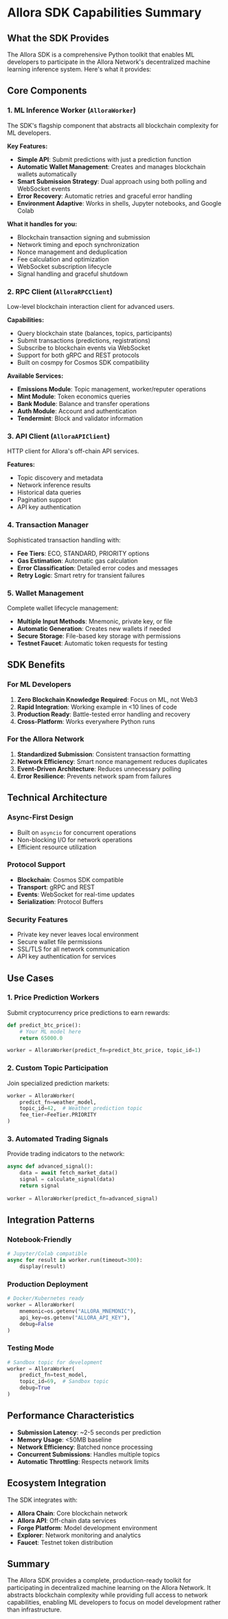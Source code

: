 # Allora SDK Capabilities Summary

## What the SDK Provides

The Allora SDK is a comprehensive Python toolkit that enables ML developers to participate in the Allora Network's decentralized machine learning inference system. Here's what it provides:

## Core Components

### 1. **ML Inference Worker (`AlloraWorker`)**
The SDK's flagship component that abstracts all blockchain complexity for ML developers.

**Key Features:**
- **Simple API**: Submit predictions with just a prediction function
- **Automatic Wallet Management**: Creates and manages blockchain wallets automatically
- **Smart Submission Strategy**: Dual approach using both polling and WebSocket events
- **Error Recovery**: Automatic retries and graceful error handling
- **Environment Adaptive**: Works in shells, Jupyter notebooks, and Google Colab

**What it handles for you:**
- Blockchain transaction signing and submission
- Network timing and epoch synchronization
- Nonce management and deduplication
- Fee calculation and optimization
- WebSocket subscription lifecycle
- Signal handling and graceful shutdown

### 2. **RPC Client (`AlloraRPCClient`)**
Low-level blockchain interaction client for advanced users.

**Capabilities:**
- Query blockchain state (balances, topics, participants)
- Submit transactions (predictions, registrations)
- Subscribe to blockchain events via WebSocket
- Support for both gRPC and REST protocols
- Built on cosmpy for Cosmos SDK compatibility

**Available Services:**
- **Emissions Module**: Topic management, worker/reputer operations
- **Mint Module**: Token economics queries
- **Bank Module**: Balance and transfer operations
- **Auth Module**: Account and authentication
- **Tendermint**: Block and validator information

### 3. **API Client (`AlloraAPIClient`)**
HTTP client for Allora's off-chain API services.

**Features:**
- Topic discovery and metadata
- Network inference results
- Historical data queries
- Pagination support
- API key authentication

### 4. **Transaction Manager**
Sophisticated transaction handling with:
- **Fee Tiers**: ECO, STANDARD, PRIORITY options
- **Gas Estimation**: Automatic gas calculation
- **Error Classification**: Detailed error codes and messages
- **Retry Logic**: Smart retry for transient failures

### 5. **Wallet Management**
Complete wallet lifecycle management:
- **Multiple Input Methods**: Mnemonic, private key, or file
- **Automatic Generation**: Creates new wallets if needed
- **Secure Storage**: File-based key storage with permissions
- **Testnet Faucet**: Automatic token requests for testing

## SDK Benefits

### For ML Developers
1. **Zero Blockchain Knowledge Required**: Focus on ML, not Web3
2. **Rapid Integration**: Working example in <10 lines of code
3. **Production Ready**: Battle-tested error handling and recovery
4. **Cross-Platform**: Works everywhere Python runs

### For the Allora Network
1. **Standardized Submission**: Consistent transaction formatting
2. **Network Efficiency**: Smart nonce management reduces duplicates
3. **Event-Driven Architecture**: Reduces unnecessary polling
4. **Error Resilience**: Prevents network spam from failures

## Technical Architecture

### Async-First Design
- Built on `asyncio` for concurrent operations
- Non-blocking I/O for network operations
- Efficient resource utilization

### Protocol Support
- **Blockchain**: Cosmos SDK compatible
- **Transport**: gRPC and REST
- **Events**: WebSocket for real-time updates
- **Serialization**: Protocol Buffers

### Security Features
- Private key never leaves local environment
- Secure wallet file permissions
- SSL/TLS for all network communication
- API key authentication for services

## Use Cases

### 1. **Price Prediction Workers**
Submit cryptocurrency price predictions to earn rewards:
```python
def predict_btc_price():
    # Your ML model here
    return 65000.0

worker = AlloraWorker(predict_fn=predict_btc_price, topic_id=1)
```

### 2. **Custom Topic Participation**
Join specialized prediction markets:
```python
worker = AlloraWorker(
    predict_fn=weather_model,
    topic_id=42,  # Weather prediction topic
    fee_tier=FeeTier.PRIORITY
)
```

### 3. **Automated Trading Signals**
Provide trading indicators to the network:
```python
async def advanced_signal():
    data = await fetch_market_data()
    signal = calculate_signal(data)
    return signal
    
worker = AlloraWorker(predict_fn=advanced_signal)
```

## Integration Patterns

### Notebook-Friendly
```python
# Jupyter/Colab compatible
async for result in worker.run(timeout=300):
    display(result)
```

### Production Deployment
```python
# Docker/Kubernetes ready
worker = AlloraWorker(
    mnemonic=os.getenv("ALLORA_MNEMONIC"),
    api_key=os.getenv("ALLORA_API_KEY"),
    debug=False
)
```

### Testing Mode
```python
# Sandbox topic for development
worker = AlloraWorker(
    predict_fn=test_model,
    topic_id=69,  # Sandbox topic
    debug=True
)
```

## Performance Characteristics

- **Submission Latency**: ~2-5 seconds per prediction
- **Memory Usage**: <50MB baseline
- **Network Efficiency**: Batched nonce processing
- **Concurrent Submissions**: Handles multiple topics
- **Automatic Throttling**: Respects network limits

## Ecosystem Integration

The SDK integrates with:
- **Allora Chain**: Core blockchain network
- **Allora API**: Off-chain data services  
- **Forge Platform**: Model development environment
- **Explorer**: Network monitoring and analytics
- **Faucet**: Testnet token distribution

## Summary

The Allora SDK provides a complete, production-ready toolkit for participating in decentralized machine learning on the Allora Network. It abstracts blockchain complexity while providing full access to network capabilities, enabling ML developers to focus on model development rather than infrastructure.